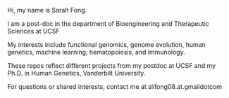 Hi, my name is Sarah Fong.

I am a post-doc in the department of Bioengineering and Therapeutic Sciences at UCSF

My interests include functional genomics, genome evolution, human genetics, machine learning, hematopoiesis, and immunology. 

These repos reflect different projects from my postdoc at UCSF and my Ph.D. in Human Genetics, Vanderbilt University.

For questions or shared interests, contact me at slifong08.at.gmaildotcom
